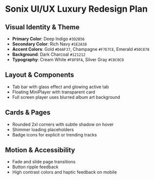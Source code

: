 # Sonix UI/UX Luxury Redesign Plan

## Visual Identity & Theme
- **Primary Color**: Deep Indigo `#3D2B56`
- **Secondary Color**: Rich Navy `#1E2A38`
- **Accent Colors**: Gold `#D4AF37`, Champagne `#F7E7CE`, Emerald `#50C878`
- **Background**: Dark Charcoal `#121212`
- **Typography**: Cream White `#F8F9FA`, Silver Gray `#C0C0C0`

## Layout & Components
- Tab bar with glass effect and glowing active tab
- Floating MiniPlayer with transparent card
- Full screen player uses blurred album art background

## Cards & Pages
- Rounded 2xl corners with subtle shadow on hover
- Shimmer loading placeholders
- Badge icons for explicit or trending tracks

## Motion & Accessibility
- Fade and slide page transitions
- Button ripple feedback
- High contrast colors and haptic feedback on mobile
